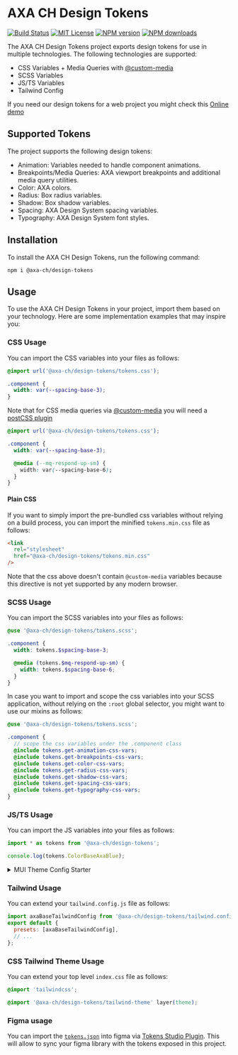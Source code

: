 # AXA CH Design Tokens

[![Build Status][ci-image]][ci-url]
[![MIT License][license-image]][license-url]
[![NPM version][npm-version-image]][npm-url]
[![NPM downloads][npm-downloads-image]][npm-url]

The AXA CH Design Tokens project exports design tokens for use in multiple technologies. The following technologies are supported:

- CSS Variables + Media Queries with [@custom-media](https://drafts.csswg.org/mediaqueries-5/#custom-mq)
- SCSS Variables
- JS/TS Variables
- Tailwind Config

If you need our design tokens for a web project you might check this [Online demo](https://axa-ch.github.io/design-tokens)

## Supported Tokens

The project supports the following design tokens:

- Animation: Variables needed to handle component animations.
- Breakpoints/Media Queries: AXA viewport breakpoints and additional media query utilities.
- Color: AXA colors.
- Radius: Box radius variables.
- Shadow: Box shadow variables.
- Spacing: AXA Design System spacing variables.
- Typography: AXA Design System font styles.

## Installation

To install the AXA CH Design Tokens, run the following command:

```shell
npm i @axa-ch/design-tokens
```

## Usage

To use the AXA CH Design Tokens in your project, import them based on your technology. Here are some implementation examples that may inspire you:

### CSS Usage

You can import the CSS variables into your files as follows:

```css
@import url('@axa-ch/design-tokens/tokens.css');

.component {
  width: var(--spacing-base-3);
}
```

Note that for CSS media queries via [@custom-media](https://drafts.csswg.org/mediaqueries-5/#custom-mq) you will need a [postCSS plugin](https://github.com/csstools/postcss-custom-media)

```css
@import url('@axa-ch/design-tokens/tokens.css');

.component {
  width: var(--spacing-base-3);

  @media (--mq-respond-up-sm) {
    width: var(--spacing-base-6);
  }
}
```

#### Plain CSS

If you want to simply import the pre-bundled css variables without relying on a build process, you can import the minified `tokens.min.css` file as follows:

```html
<link
  rel="stylesheet"
  href="@axa-ch/design-tokens/tokens.min.css"
/>
```

Note that the css above doesn't contain `@custom-media` variables because this directive is not yet supported by any modern browser.

### SCSS Usage

You can import the SCSS variables into your files as follows:

```scss
@use '@axa-ch/design-tokens/tokens.scss';

.component {
  width: tokens.$spacing-base-3;

  @media (tokens.$mq-respond-up-sm) {
    width: tokens.$spacing-base-6;
  }
}
```

In case you want to import and scope the css variables into your SCSS application, without relying on the `:root` global selector, you might want to use our mixins as follows:

```scss
@use '@axa-ch/design-tokens/tokens.scss';

.component {
  // scope the css variables under the .component class
  @include tokens.get-animation-css-vars;
  @include tokens.get-breakpoints-css-vars;
  @include tokens.get-color-css-vars;
  @include tokens.get-radius-css-vars;
  @include tokens.get-shadow-css-vars;
  @include tokens.get-spacing-css-vars;
  @include tokens.get-typography-css-vars;
}
```

### JS/TS Usage

You can import the JS variables into your files as follows:

```ts
import * as tokens from '@axa-ch/design-tokens';

console.log(tokens.ColorBaseAxaBlue);
```

<details>
  <summary>MUI Theme Config Starter</summary>

The following theme config might be used as starter for your MUI theme

```ts
import {
  BreakpointsBaseLg,
  BreakpointsBaseMd,
  BreakpointsBaseSm,
  BreakpointsBaseXl,
  BreakpointsBaseXs,
  BreakpointsBaseXxl,
  ColorBaseAxaBlue,
  ColorBaseAxaBlueDark,
  ColorBaseAxaBlueLight,
  ColorStatusMalachite,
  ColorStatusShyTomato,
  ColorGreyscale9,
  ColorGreyscale3,
  ColorUiDesignBurntSienna,
  ColorUiDesignBurntSiennaDark,
  ColorUiDesignBurntSiennaLight,
  ColorUiDesignDarkGrey,
  ColorUiDesignAlabaster,
  SpacingBase1,
  SpacingBase10,
  SpacingBase2,
  SpacingBase3,
  SpacingBase4,
  SpacingBase5,
  SpacingBase6,
  SpacingBase7,
  SpacingBase8,
  SpacingBase9,
  TypographyPrimaryH1,
  TypographyPrimaryH1Small,
  TypographyPrimaryH2,
  TypographyPrimaryH2Small,
  TypographyPrimaryH3,
  TypographyPrimaryH3Small,
  TypographyPrimaryH4,
  TypographyPrimaryH4Small,
  TypographyPrimaryH5,
  TypographyPrimaryH5Small,
  TypographyPrimaryH6,
  TypographyPrimaryH6Small,
  TypographyText3,
  ShadowBoxDefault,
} from '@axa-ch/design-tokens';
import { createTheme } from '@mui/material';

const { breakpoints } = createTheme({
  breakpoints: {
    values: {
      xs: BreakpointsBaseXs,
      sm: BreakpointsBaseSm,
      md: BreakpointsBaseMd,
      lg: BreakpointsBaseLg,
      xl: BreakpointsBaseXl,
      xxl: BreakpointsBaseXxl,
    },
  },
});

// borrowed from styledictionary
// @link https://github.com/amzn/style-dictionary/blob/399de1331adfa16a94ba3f724a54f9267aa23345/lib/common/transforms.js#L1343C6-L1352C9
const stringifyShadow = (val: {
  type: string;
  color: string;
  offsetX: string;
  offsetX: string;
  blur: string;
  spread: string;
}) => {
  const { type, color, offsetX, offsetY, blur, spread } = val;

  return `${type ? `${type} ` : ''}${offsetX ?? 0} ${offsetY ?? 0} ${blur ?? 0} ${
    spread ? `${spread} ` : ''
  }${color ?? `#000000`}`;
};

const theme = createTheme({
  palette: {
    primary: {
      main: ColorBaseAxaBlue,
      dark: ColorBaseAxaBlueDark,
      light: ColorBaseAxaBlueLight,
    },
    secondary: {
      main: ColorUiDesignBurntSienna,
      dark: ColorUiDesignBurntSiennaDark,
      light: ColorUiDesignBurntSiennaLight,
    },
    error: {
      main: ColorStatusShyTomato,
    },
    success: {
      main: ColorStatusMalachite,
    },
    background: {
      default: ColorUiDesignAlabaster,
      paper: ColorGreyscale9,
    },
    text: {
      primary: ColorUiDesignDarkGrey,
      secondary: ColorGreyscale3,
    },
  },
  spacing: [
    0,
    SpacingBase1,
    SpacingBase2,
    SpacingBase3,
    SpacingBase4,
    SpacingBase5,
    SpacingBase6,
    SpacingBase7,
    SpacingBase8,
    SpacingBase9,
    SpacingBase10,
  ],
  breakpoints: {
    values: {
      xs: BreakpointsBaseXs,
      sm: BreakpointsBaseSm,
      md: BreakpointsBaseMd,
      lg: BreakpointsBaseLg,
      xl: BreakpointsBaseXl,
      xxl: BreakpointsBaseXxl,
    },
  },
  typography: {
    fontFamily: TypographyText3.fontFamily,
    fontSize: TypographyText3.fontSize,

    allVariants: {
      fontFamily: TypographyText3.fontFamily,
      fontSize: TypographyText3.fontSize,
      lineHeight: TypographyText3.lineHeight,
      color: ColorUiDesignDarkGrey,
    },

    body1: {
      fontFamily: TypographyText3.fontFamily,
      fontSize: TypographyText3.fontSize,
      lineHeight: TypographyText3.lineHeight,
    },

    h1: {
      ...TypographyPrimaryH1Small,
      [breakpoints.up('md')]: TypographyPrimaryH1,
    },
    h2: {
      ...TypographyPrimaryH2Small,
      [breakpoints.up('md')]: TypographyPrimaryH2,
    },
    h3: {
      ...TypographyPrimaryH3Small,
      [breakpoints.up('md')]: TypographyPrimaryH3,
    },
    h4: {
      ...TypographyPrimaryH4Small,
      [breakpoints.up('md')]: TypographyPrimaryH4,
    },
    h5: {
      ...TypographyPrimaryH5Small,
      [breakpoints.up('md')]: TypographyPrimaryH5,
    },
    h6: {
      ...TypographyPrimaryH6Small,
      [breakpoints.up('md')]: TypographyPrimaryH6,
    },
  },
  shadows: ['none', stringifyShadow(ShadowBoxDefault)],
  shape: {
    borderRadius: 0,
  },
});

export default theme;
```

</details>

### Tailwind Usage

You can extend your `tailwind.config.js` file as follows:

```js
import axaBaseTailwindConfig from '@axa-ch/design-tokens/tailwind.config';
export default {
  presets: [axaBaseTailwindConfig],
  // ...
};
```

### CSS Tailwind Theme Usage

You can extend your top level `index.css` file as follows:

```css
@import 'tailwindcss';

@import '@axa-ch/design-tokens/tailwind-theme' layer(theme);
```

### Figma usage

You can import the [`tokens.json`](https://raw.githubusercontent.com/axa-ch/design-tokens/main/tokens.json) into figma via [Tokens Studio Plugin](https://docs.tokens.studio/).
This will allow to sync your figma library with the tokens exposed in this project.

[ci-image]: https://img.shields.io/github/actions/workflow/status/axa-ch/design-tokens/ci.yml?style=flat-square&branch=main
[ci-url]: https://github.com/axa-ch/design-tokens/actions
[license-image]: http://img.shields.io/badge/license-MIT-000000.svg?style=flat-square
[license-url]: LICENSE
[npm-version-image]: https://img.shields.io/npm/v/@axa-ch/design-tokens.svg?style=flat-square
[npm-downloads-image]: https://img.shields.io/npm/dm/@axa-ch/design-tokens.svg?style=flat-square
[npm-url]: https://npmjs.org/package/@axa-ch/design-tokens
